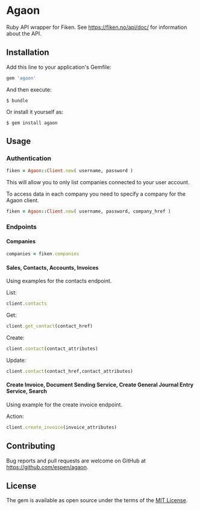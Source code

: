 # Agaon

Ruby API wrapper for Fiken. See https://fiken.no/api/doc/ for information about the API.

## Installation

Add this line to your application's Gemfile:

```ruby
gem 'agaon'
```

And then execute:

    $ bundle

Or install it yourself as:

    $ gem install agaon

## Usage

### Authentication

```ruby
fiken = Agaon::Client.new( username, password )
```

This will allow you to only list companies connected to your user account.

To access data in each company you need to specify a company for the Agaon client.

```ruby
fiken = Agaon::Client.new( username, password, company_href )
```

### Endpoints

#### Companies

```ruby
companies = fiken.companies
```

#### Sales, Contacts, Accounts, Invoices

Using examples for the contacts endpoint.

List:
```ruby
client.contacts
```
Get:
```ruby
client.get_contact(contact_href)
```
Create:
```ruby
client.contact(contact_attributes)
```
Update:
```ruby
client.contact(contact_href,contact_attributes)
```

#### Create Invoice, Document Sending Service, Create General Journal Entry Service, Search

Using example for the create invoice endpoint.

Action:
```ruby
client.create_invoice(invoice_attributes)
```

## Contributing

Bug reports and pull requests are welcome on GitHub at https://github.com/espen/agaon.


## License

The gem is available as open source under the terms of the [MIT License](http://opensource.org/licenses/MIT).

